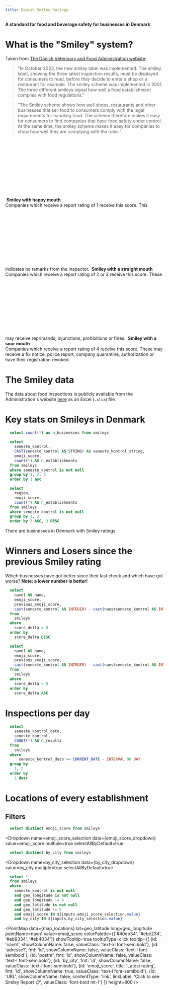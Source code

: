 ```yaml
---
title: Danish Smiley Ratings
---
```


**A standard for food and beverage safety for businesses in Denmark**

# What is the "Smiley" system?



Taken from [The Danish Veterinary and Food Administration website](https://www.findsmiley.dk/English/Pages/FrontPage.aspx):

> "In October 2023, the new smiley label was implemented. The smiley label, showing the three latest inspection results, must be displayed for consumers to read, before they decide to enter a shop or a restaurant for example. The smiley scheme was implemented in 2001. The three different smileys signal how well a food establishment complies with food regulations."

> "The Smiley scheme shows how well shops, restaurants and other businesses that sell food to consumers comply with the legal requirements for handling food. The scheme therefore makes it easy for consumers to find companies that have food safety under control. At the same time, the smiley scheme makes it easy for companies to show how well they are complying with the rules."

<Tabs fullWidth=true>
    <Tab label="Smiley with happy mouth">
      <Image 
          url="https://foedevarestyrelsen.dk/Media/638210466368269699/kontrolsmiley%20glad%20mund.jpg"
          description="Smiley with happy mouth: No comments"
          height=200
      />
      <strong>Smiley with happy mouth</strong>
      <br>
      Companies which receive a report rating of 1 receive this score. This indicates no remarks from the inspector.
    </Tab>
    <Tab label="Smiley with a straight mouth">
      <Image 
          url="https://foedevarestyrelsen.dk/Media/638210466368996486/kontrolsmiley%20lige%20mund.jpg"
          description="Smiley with a straight mouth: Warning, injunction, ban or daily fines"
          height=200
      />
      <strong>Smiley with a straight mouth</strong>
      <br>
      Companies which receive a report rating of 2 or 3 receive this score. These may receive reprimands, injunctions, prohibitions or fines.
    </Tab>
    <Tab label="Smiley with a sour mouth">
      <Image 
          url="https://foedevarestyrelsen.dk/Media/638210466370402874/kontrolsmiley%20sur%20mund.jpg"
          description="Smiley with a sour mouth; Fine, police report, quarantine, authorization or registration revoked"
          height=200
      />
      <strong>Smiley with a sour mouth</strong>
      <br>
      Companies which receive a report rating of 4 receive this score. These may receive a fix notice, police report, company quarantine, authorization or have their registration revoked.
    </Tab>
</Tabs>

# The Smiley data

The data about food inspections is publicly available from the Administration's website [here](https://www.findsmiley.dk/Statistik/Smiley_data/Sider/default.aspx) as an Excel (`.xlsx`) file.

# Key stats on Smileys in Denmark

```sql smileys_with_rating
  select count(*) as n_businesses from smileys
```

```sql count_by_rating
  select
    seneste_kontrol,
    CAST(seneste_kontrol AS STRING) AS seneste_kontrol_string,
    emoji_score,
    count(*) AS n_establishments
  from smileys
  where seneste_kontrol is not null
  group by 1, 2, 3
  order by 1 asc
```

```sql count_by_region
  select
    region,
    emoji_score,
    count(*) AS n_establishments
  from smileys
  where seneste_kontrol is not null
  group by 1, 2
  order by 2 ASC, 3 DESC
```

There are **<Value data={smileys_with_rating} column=n_businesses fmt="num0"/>** businesses in Denmark with Smiley ratings.

<Grid cols=2>
    <BarChart
        data={count_by_rating}
        x=emoji_score
        y=n_establishments
        labels=true
        xAxisLabels=true
        sort=false
      xAxisTitle="Rating"
      yAxisTitle="Number of establishments"
    />
    <BarChart
        data={count_by_region}
        series=emoji_score
        x=region
        y=n_establishments
        labels=true
        xAxisLabels=true
        sort=false
      xAxisTitle="Rating"
      yAxisTitle="Number of establishments"
    />
</Grid>

# Winners and Losers since the previous Smiley rating

Which businesses have got better since their last check and which have got worse? **Note: a lower number is better!**

```sql losers
  select
    navn1 AS name,
    emoji_score,
    previous_emoji_score,
    cast(seneste_kontrol AS INTEGER) - cast(naestseneste_kontrol AS INTEGER) AS score_delta
  from
    smileys
  where
    score_delta > 0
  order by
    score_delta DESC
```

```sql winners
  select
    navn1 AS name,
    emoji_score,
    previous_emoji_score,
    cast(seneste_kontrol AS INTEGER) - cast(naestseneste_kontrol AS INTEGER) AS score_delta
  from
    smileys
  where
    score_delta < 0
  order by
    score_delta ASC
```

<Grid cols=2>
<DataTable data={winners} title="👍 Biggest winners since previous Smiley check">
	<Column id=name />
	<Column id=emoji_score />
	<Column id=previous_emoji_score />
  <Column id=score_delta contentType=delta fmt=num0 title="Change" downIsGood=true/>
</DataTable>

<DataTable data={losers} title="👎 Biggest losers since previous Smiley check">
	<Column id=name />
	<Column id=emoji_score />
	<Column id=previous_emoji_score />
  <Column id=score_delta contentType=delta fmt=num0 title="Change" downIsGood=true/>
</DataTable>
</Grid>

# Inspections per day

```sql inspections_per_day
  select
    seneste_kontrol_dato,
    seneste_kontrol,
    COUNT(*) AS n_results
  from
    smileys
  where
      seneste_kontrol_dato >= CURRENT_DATE - INTERVAL 90 DAY
  group by
    1, 2
  order by
    1 desc
```

<LineChart 
    data={inspections_per_day}
    x=seneste_kontrol_dato
    y=n_results 
    yAxisTitle="Number of inspection results"
    series=seneste_kontrol
    handleMissing=zero
    markers=true
    markerShape=emptyCircle
    markerSize=5
/>

# Locations of every establishment

## Filters

```sql emoji_score_dropdown
  select distinct emoji_score from smileys
```

<Dropdown
  name=emoji_score_selection
  data={emoji_score_dropdown}
  value=emoji_score
  multiple=true
  selectAllByDefault=true
  >
  <!-- <DropdownOption value="%" valueLabel="All Ratings"/> -->
</Dropdown>

```sql by_city_dropdown
  select distinct by_city from smileys
```

<Dropdown
  name=by_city_selection
  data={by_city_dropdown}
  value=by_city
  multiple=true
  selectAllByDefault=true
  >
</Dropdown>

```sql map_locations
  select *
  from smileys
  where
    seneste_kontrol is not null
    and geo_longitude is not null
    and geo_longitude != 0
    and geo_latitude is not null
    and geo_latitude != 0
    and emoji_score IN ${inputs.emoji_score_selection.value}
    and by_city IN ${inputs.by_city_selection.value}
```

<PointMap
data={map_locations}
lat=geo_latitude
long=geo_longitude  
pointName=navn1
value=emoji_score
colorPalette={['#40eb34', '#ebe234', '#eb9334', '#eb4034']}
showTooltip=true
tooltipType=click
tooltip={[
{id: 'navn1', showColumnName: false, valueClass: 'text-xl font-semibold'},
{id: 'adresse1', fmt: 'id', showColumnName: false, valueClass: 'text-l font-semibold'},
{id: 'postnr', fmt: 'id', showColumnName: false, valueClass: 'text-l font-semibold'},
{id: 'by_city', fmt: 'id', showColumnName: false, valueClass: 'text-l font-semibold'},
{id: 'emoji_score', title: 'Latest rating', fmt: 'id', showColumnName: true, valueClass: 'text-l font-semibold'},
{id: 'URL', showColumnName: false, contentType: 'link', linkLabel: 'Click to see Smiley Report 📋', valueClass: 'font-bold mt-1'}
]}
height=800
/>
